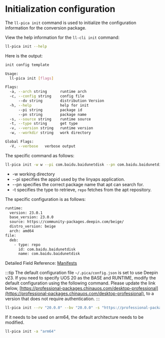 # Initialization configuration

The `ll-pica init` command is used to initialize the configuration information for the conversion package.

View the help information for the `ll-cli init` command:

```bash
ll-pica init --help
```

Here is the output:

```bash
init config template

Usage:
  ll-pica init [flags]

Flags:
  -a, --arch string      runtime arch
  -c, --config string    config file
      --dv string        distribution Version
  -h, --help             help for init
      --pi string        package id
      --pn string        package name
  -s, --source string    runtime source
  -t, --type string      get type
  -v, --version string   runtime version
  -w, --workdir string   work directory

Global Flags:
  -V, --verbose   verbose output
```

The specific command as follows:

```bash
ll-pica init -w w --pi com.baidu.baidunetdisk --pn com.baidu.baidunetdisk -t repo
```

- -w working directory
- --pi specifies the appid used by the linyaps application.
- --pn specifies the correct package name that apt can search for.
- -t specifies the type to retrieve, `repo` fetches from the apt repository.

The specific configuration is as follows:

```bash
runtime:
  version: 23.0.1
  base_version: 23.0.0
  source: https://community-packages.deepin.com/beige/
  distro_version: beige
  arch: amd64
file:
  deb:
    - type: repo
      id: com.baidu.baidunetdisk
      name: com.baidu.baidunetdisk
```

Detailed Field Reference: [Manifests](../manifests.md)

:::tip
The default configuration file `~/.pica/config.json`
 is set to use Deepin v23. If you need to specify UOS 20 as the BASE and
 RUNTIME, modify the default configuration using the following command.
Please update the link below, [https://professional-packages.chinauos.com/desktop-professional](https://professional-packages.chinauos.com/desktop-professional), to a version that does not require authentication.
:::

```bash
ll-pica init --rv "20.0.0" --bv "20.0.0" -s "https://professional-packages.chinauos.com/desktop-professional" --dv "eagle/1070"
```

If it needs to be used on arm64, the default architecture needs to be modified.

```bash
ll-pica init -a "arm64"
```
